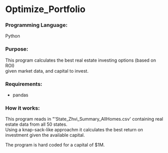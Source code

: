 # Optimize_Portfolio

### Programming Language:
Python

### Purpose:
This program calculates the best real estate investing options (based on ROI) <br>
given market data, and capital to invest. <br>

### Requirements: 
* pandas

### How it works:
This program reads in "'State_Zhvi_Summary_AllHomes.csv' containing real estate data from all 50 states. <br>
Using a knap-sack-like approachm it calculates the best return on investment given the available capital. <br>

The program is hard coded for a capital of $1M.
